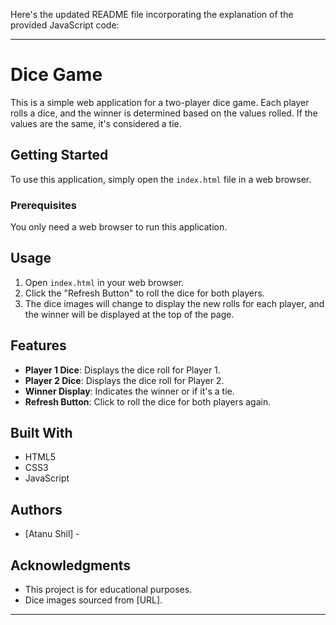 Here's the updated README file incorporating the explanation of the provided JavaScript code:

---

# Dice Game

This is a simple web application for a two-player dice game. Each player rolls a dice, and the winner is determined based on the values rolled. If the values are the same, it's considered a tie.

## Getting Started

To use this application, simply open the `index.html` file in a web browser.

### Prerequisites

You only need a web browser to run this application.

## Usage

1. Open `index.html` in your web browser.
2. Click the "Refresh Button" to roll the dice for both players.
3. The dice images will change to display the new rolls for each player, and the winner will be displayed at the top of the page.

## Features

- **Player 1 Dice**: Displays the dice roll for Player 1.
- **Player 2 Dice**: Displays the dice roll for Player 2.
- **Winner Display**: Indicates the winner or if it's a tie.
- **Refresh Button**: Click to roll the dice for both players again.

## Built With

- HTML5
- CSS3
- JavaScript

## Authors

- [Atanu Shil] - 

## Acknowledgments

- This project is for educational purposes.
- Dice images sourced from [URL].

---
